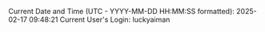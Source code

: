 Current Date and Time (UTC - YYYY-MM-DD HH:MM:SS formatted): 2025-02-17 09:48:21
Current User's Login: luckyaiman
